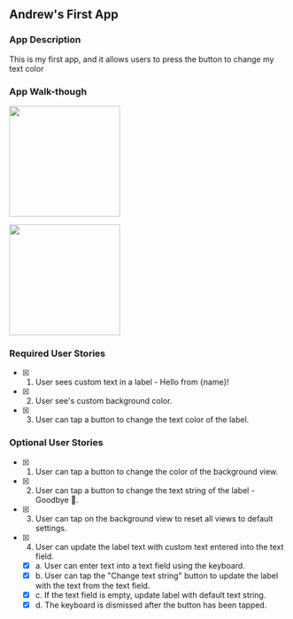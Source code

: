 ## Andrew's First App

### App Description
This is my first app, and it allows users to press the button to change my text color

### App Walk-though

<img src="https://i.imgur.com/42RZwVu.gif" width=200><br>


<img src="https://i.imgur.com/dHUunnj.gif" width=200><br>

### Required User Stories
- [X] 1. User sees custom text in a label - Hello from {name}!
- [X] 2. User see's custom background color.
- [X] 3. User can tap a button to change the text color of the label.

### Optional User Stories
- [X] 1. User can tap a button to change the color of the background view.
- [X] 2. User can tap a button to change the text string of the label - Goodbye 👋.
- [X] 3. User can tap on the background view to reset all views to default settings.
- [X] 4. User can update the label text with custom text entered into the text field.
   - [X] a. User can enter text into a text field using the keyboard.
   - [X] b. User can tap the "Change text string" button to update the label with the text from the text field.
   - [X] c. If the text field is empty, update label with default text string.
   - [X] d. The keyboard is dismissed after the button has been tapped.
